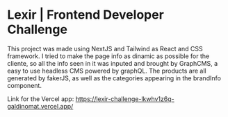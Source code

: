 # Lexir | Frontend Developer Challenge

This project was made using NextJS and Tailwind as React and CSS framework. I tried to make the page info as dinamic as possible for the cliente, so all the info seen in it was inputed and brought by GraphCMS, a easy to use headless CMS powered by graphQL.
The products are all generated by fakerJS, as well as the categories appearing in the brandInfo component.

Link for the Vercel app: https://lexir-challenge-lkwhv1z6q-galdinomat.vercel.app/ 
